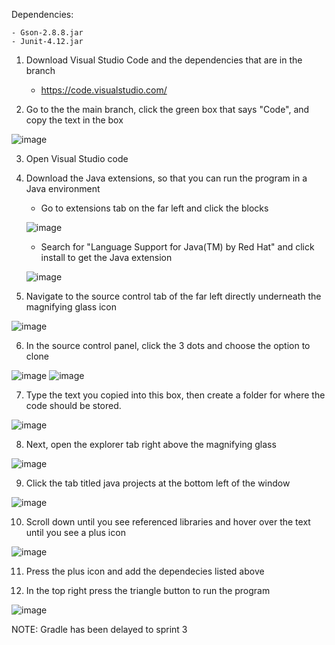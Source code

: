 Dependencies:

	- Gson-2.8.8.jar
	- Junit-4.12.jar

1. Download Visual Studio Code and the dependencies that are in the branch
    - https://code.visualstudio.com/

2. Go to the the main branch, click the green box that says "Code", and copy the text in the box

![image](https://user-images.githubusercontent.com/89495565/136719471-32b84eb9-4452-47ea-b623-48965fac83f8.png)

3. Open Visual Studio code

4.  Download the Java extensions, so that you can run the program in a Java environment
    - Go to extensions tab on the far left and click the blocks
    
    ![image](https://user-images.githubusercontent.com/89495565/136719504-c702035b-8457-40bf-851b-7ef158cd6095.png)

    - Search for "Language Support for Java(TM) by Red Hat" and click install to get the Java extension
    
    ![image](https://user-images.githubusercontent.com/89495565/136719539-f14e7a28-6b81-499c-a2c2-756eedcb80d7.png)

5. Navigate to the source control tab of the far left directly underneath the magnifying glass icon

![image](https://user-images.githubusercontent.com/89495565/136719561-1cd7699d-0960-4ed8-bce0-98bbc4c5a456.png)

6. In the source control panel, click the 3 dots and choose the option to clone

![image](https://user-images.githubusercontent.com/89495565/136719598-512409a4-a256-4eb7-885e-3c40646a612b.png)
![image](https://user-images.githubusercontent.com/89495565/136719610-a3e2e6e3-b956-4727-aff9-478f8b5ec33d.png)

7. Type the text you copied into this box, then create a folder for where the code should be stored.

![image](https://user-images.githubusercontent.com/89495565/136719636-e5276151-388a-46fa-92d8-b6c8bb3614f0.png)

8. Next, open the explorer tab right above the magnifying glass

![image](https://user-images.githubusercontent.com/89495565/136719651-42852c7b-25e0-4c4b-bbeb-6597944ecee9.png)

9. Click the tab titled java projects at the bottom left of the window

![image](https://user-images.githubusercontent.com/89495565/136719673-b756be54-cf23-4173-8cd7-1ced17063fa0.png)

10. Scroll down until you see referenced libraries and hover over the text until you see a plus icon

![image](https://user-images.githubusercontent.com/89495565/136719702-524e3ce2-a7cd-462b-8e61-168a87b992b2.png)

11. Press the plus icon and add the dependecies listed above 

12. In the top right press the triangle button to run the program

![image](https://user-images.githubusercontent.com/89495565/136719753-94062ebc-5e9b-48ac-94cb-c00344bc5a58.png)

NOTE: Gradle has been delayed to sprint 3

